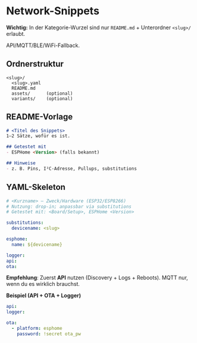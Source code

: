 # Network-Snippets

**Wichtig:** In der Kategorie-Wurzel sind nur `README.md` + Unterordner `<slug>/` erlaubt.

API/MQTT/BLE/WiFi-Fallback.

## Ordnerstruktur

```
<slug>/
  <slug>.yaml
  README.md
  assets/      (optional)
  variants/    (optional)
```

## README-Vorlage

```markdown
# <Titel des Snippets>
1–2 Sätze, wofür es ist.

## Getestet mit
- ESPHome <Version> (falls bekannt)

## Hinweise
- z. B. Pins, I²C-Adresse, Pullups, substitutions
```

## YAML-Skeleton

```yaml
# <Kurzname> – Zweck/Hardware (ESP32/ESP8266)
# Nutzung: drop-in; anpassbar via substitutions
# Getestet mit: <Board/Setup>, ESPHome <Version>

substitutions:
  devicename: <slug>

esphome:
  name: ${devicename}

logger:
api:
ota:
```

**Empfehlung**: Zuerst **API** nutzen (Discovery + Logs + Reboots). MQTT nur, wenn du es wirklich brauchst.

**Beispiel (API + OTA + Logger)**
```yaml
api:
logger:

ota:
  - platform: esphome
    password: !secret ota_pw
```
